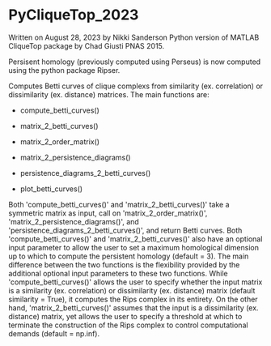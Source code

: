 # PyCliqueTop_2023
Written on August 28, 2023 by Nikki Sanderson
Python version of MATLAB CliqueTop package by Chad Giusti PNAS 2015.

Persisent homology (previously computed using Perseus) is now computed 
using the python package Ripser.  

Computes Betti curves of clique complexs from similarity (ex. correlation) or dissimilarity (ex. distance) matrices. The main functions are:

* compute_betti_curves() 

* matrix_2_betti_curves()

* matrix_2_order_matrix() 

* matrix_2_persistence_diagrams() 

* persistence_diagrams_2_betti_curves() 

* plot_betti_curves()

Both 'compute_betti_curves()' and 'matrix_2_betti_curves()' take a symmetric matrix as input, call on 'matrix_2_order_matrix()', 'matrix_2_persistence_diagrams()', and 'persistence_diagrams_2_betti_curves()', and return Betti curves. Both 'compute_betti_curves()' and 'matrix_2_betti_curves()' also have an optional input parameter to allow the user to set a maximum homological dimension up to which to compute the persistent homology (default = 3). The main difference between the two functions is the flexibility provided by the additional optional input parameters to these two functions.  While 'compute_betti_curves()' allows the user to specify whether the input matrix is a similarity (ex. correlation) or dissimilarity (ex. distance) matrix (default similarity = True), it computes the Rips complex in its entirety. On the other hand, 'matrix_2_betti_curves()' assumes that the input is a dissimilarity (ex. distance) matrix, yet allows the user to specify a threshold at which to terminate the construction of the Rips complex to control computational demands (default = np.inf).  






